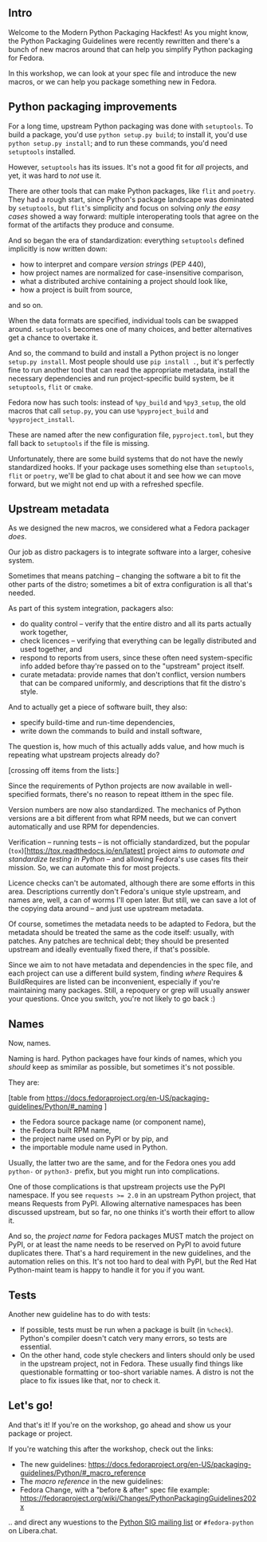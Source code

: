 ## Intro

Welcome to the Modern Python Packaging Hackfest!
As you might know, the Python Packaging Guidelines were recently rewritten
and there's a bunch of new macros around that can help you simplify Python
packaging for Fedora.

In this workshop, we can look at your spec file and introduce the new macros,
or we can help you package something new in Fedora.


## Python packaging improvements

For a long time, upstream Python packaging was done with `setuptools`.
To build a package, you'd use `python setup.py build`;
to install it, you'd use `python setup.py install`;
and to run these commands, you'd need `setuptools` installed.

However, `setuptools` has its issues.
It's not a good fit for *all* projects,
and yet, it was hard to *not* use it.

There are other tools that can make Python packages,
like `flit` and `poetry`.
They had a rough start, since Python's package landscape
was dominated by `setuptools`,
but `flit`'s simplicity and focus on solving *only the easy cases*
showed a way forward: multiple interoperating tools
that agree on the format of the artifacts they produce
and consume.

And so began the era of standardization: everything `setuptools`
defined implicitly is now written down:

 * how to interpret and compare *version strings* (PEP 440),
 * how project names are normalized for case-insensitive comparison,
 * what a distributed archive containing a project should look like,
 * how a project is built from source,

and so on.

When the data formats are specified, individual tools can be swapped around.
`setuptools` becomes one of many choices, and better alternatives get
a chance to overtake it.

And so, the command to build and install a Python project is no longer
`setup.py install`.
Most people should use `pip install .`, but it's perfectly fine to run another
tool that can read the appropriate metadata, install the necessary dependencies
and run project-specific build system, be it `setuptools`, `flit` or `cmake`.

Fedora now has such tools: instead of `%py_build` and `%py3_setup`,
the old macros that call `setup.py`,
you can use `%pyproject_build` and `%pyproject_install`.

These are named after the new configuration file, `pyproject.toml`,
but they fall back to `setuptools` if the file is missing.

Unfortunately, there are some build systems that do not have the newly
standardized hooks.
If your package uses something else than `setuptools`, `flit` or `poetry`,
we'll be glad to chat about it and see how we can move forward,
but we might not end up with a refreshed specfile.


## Upstream metadata

As we designed the new macros, we considered what a Fedora packager *does*.

Our job as distro packagers is to integrate software into
a larger, cohesive system.

Sometimes that means patching – changing the software a bit to fit the other
parts of the distro;
sometimes a bit of extra configuration is all that's needed.

As part of this system integration, packagers also:

* do quality control – verify that the entire distro and all its parts
  actually work together,
* check licences – verifying that everything can be legally distributed
  and used together, and
* respond to reports from users, since these often need system-specific info
  added before thay're passed on to the "upstream" project itself.
* curate metadata: provide names that don't conflict,
  version numbers that can be compared uniformly,
  and descriptions that fit the distro's style.

And to actually get a piece of software built, they also:

* specify build-time and run-time dependencies,
* write down the commands to build and install software,

The question is, how much of this actually adds value, and how much is
repeating what upstream projects already do?

[crossing off items from the lists:]

Since the requirements of Python projects are now available in
well-specified formats, there's no reason to repeat itthem in the spec file.

Version numbers are now also standardized.
The mechanics of Python versions are a bit different from what RPM needs,
but we can convert automatically and use RPM for dependencies.



Verification – running tests – is not officially standardized,
but the popular (`tox`)[https://tox.readthedocs.io/en/latest]
project aims *to automate and standardize testing in Python* – and allowing
Fedora's use cases fits their mission.
So, we can automate this for most projects.

Licence checks can't be automated, although there are some efforts in this area.
Descriptions currently don't Fedora's unique style upstream,
and names are, well, a can of worms I'll open later.
But still, we can save a lot of the copying data around – and just use
upstream metadata.

Of course, sometimes the metadata needs to be adapted to Fedora,
but the metadata should be treated the same as the code itself:
usually, with patches.
Any patches are technical debt; they should be presented upstream
and ideally eventually fixed there, if that's possible.

Since we aim to not have metadata and dependencies in the spec file,
and each project can use a different build system,
finding *where* Requires & BuildRequires are listed can be inconvenient,
especially if you're maintaining many packages.
Still, a repoquery or grep will usually answer your questions.
Once you switch, you're not likely to go back :)


## Names

Now, names.

Naming is hard.
Python packages have four kinds of names, which you *should* keep as smimilar
as possible, but sometimes it's not possible.

They are:

[table from https://docs.fedoraproject.org/en-US/packaging-guidelines/Python/#_naming ]

* the Fedora source package name (or component name),
* the Fedora built RPM name,
* the project name used on PyPI or by pip, and
* the importable module name used in Python.

Usually, the latter two are the same, and for the Fedora ones you add `python-`
or `python3-` prefix, but you might run into complications.

One of those complications is that upstream projects use the PyPI namespace.
If you see `requests >= 2.0` in an upstream Python project,
that means Requests from PyPI.
Allowing alternative namespaces has been discussed upstream,
but so far, no one thinks it's worth their effort to allow it.

And so, the *project name* for Fedora packages MUST match the project on PyPI,
or at least the name needs to be reserved on PyPI to avoid future
duplicates there.
That's a hard requirement in the new guidelines,
and the automation relies on this.
It's not too hard to deal with PyPI, but the Red Hat Python-maint team
is happy to handle it for you if you want.


## Tests

Another new guideline has to do with tests:

* If possible, tests must be run when a package is built (in `%check`).
  Python's compiler doesn't catch very many errors, so tests are essential.
* On the other hand, code style checkers and linters should only be used
  in the upstream project, not in Fedora.
  These usually find things like questionable formatting or too-short
  variable names. A distro is not the place to fix issues like that,
  nor to check it.


## Let's go!

And that's it!
If you're on the workshop, go ahead and show us your package or project.

If you're watching this after the workshop, check out the links:

* The new guidelines:
  https://docs.fedoraproject.org/en-US/packaging-guidelines/Python/#_macro_reference
* The *macro reference* in the new guidelines:
* Fedora Change, with a "before & after" spec file example:
  https://fedoraproject.org/wiki/Changes/PythonPackagingGuidelines202x

.. and direct any wuestions to the [Python SIG mailing list](https://lists.fedoraproject.org/archives/list/python-devel@lists.fedoraproject.org/)
or `#fedora-python` on Libera.chat.


